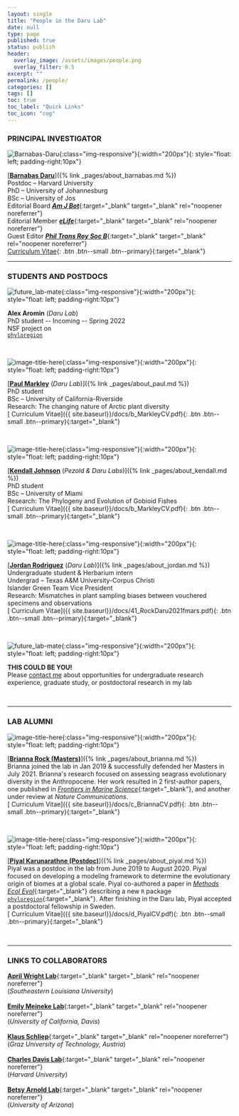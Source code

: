 ```yaml
---
layout: single
title: "People in the Daru Lab"
date: null
type: page
published: true
status: publish
header:
  overlay_image: /assets/images/people.png
  overlay_filter: 0.5
excerpt: ""
permalink: /people/
categories: []
tags: []
toc: true
toc_label: "Quick Links"
toc_icon: "cog"
---
```


### PRINCIPAL INVESTIGATOR

![Barnabas-Daru](/assets/images/barnabas.jpg){:class="img-responsive"}{:width="200px"}{: style="float: left; padding-right:10px"}

[**<span style="text-decoration: underline">Barnabas Daru</span>**]({% link _pages/about_barnabas.md %})  
Postdoc – Harvard University<br>
PhD – University of Johannesburg<br>
BSc – University of Jos<br>
Editorial Board [**_Am J Bot_**](https://bsapubs.onlinelibrary.wiley.com/hub/journal/15372197/homepage/editorialboard){:target="_blank" target="_blank" rel="noopener noreferrer"}<br>
Editorial Member [**_eLife_**](https://elifesciences.org/about/people/ecology){:target="_blank" target="_blank" rel="noopener noreferrer"}<br>
Guest Editor [**_Phil Trans Roy Soc B_**](http://rstb.royalsocietypublishing.org/content/374/1763){:target="_blank" target="_blank" rel="noopener noreferrer"}<br>
[<i class="fa fa-download" aria-hidden="true"></i> Curriculum Vitae](/docs/a_DaruCVAug2021.pdf){: .btn .btn--small .btn--primary}{:target="_blank"}

---
### STUDENTS AND POSTDOCS

![future_lab-mate](/assets/images/you.jpg){:class="img-responsive"}{:width="200px"}{: style="float: left; padding-right:10px"}

**Alex Aromin**  (*Daru Lab*)   
PhD student -- Incoming -- Spring 2022  
NSF project on <code> <a href="https://phyloregion.com" target="_blank">phyloregion</a></code> <br> 

<br clear="left"/>

![image-title-here](/assets/images/paul.jpg){:class="img-responsive"}{:width="200px"}{: style="float: left; padding-right:10px"}

[**<span style="text-decoration: underline">Paul Markley</span>** (*Daru Lab*)]({% link _pages/about_paul.md %})  
PhD student   
BSc – University of California-Riverside   
Research: The changing nature of Arctic plant diversity<br>
[<i class="fa fa-download" aria-hidden="true"></i> Curriculum Vitae]({{ site.baseurl}}/docs/b_MarkleyCV.pdf){: .btn .btn--small .btn--primary}{:target="_blank"}

<br clear="left"/>

![image-title-here](/assets/images/kendall.jpeg){:class="img-responsive"}{:width="200px"}{: style="float: left; padding-right:10px"}

[**<span style="text-decoration: underline">Kendall Johnson</span>** (*Pezold & Daru Labs*)]({% link _pages/about_kendall.md %})  
PhD student   
BSc – University of Miami   
Research: The Phylogeny and Evolution of Gobioid Fishes<br>
[<i class="fa fa-download" aria-hidden="true"></i> Curriculum Vitae]({{ site.baseurl}}/docs/b_MarkleyCV.pdf){: .btn .btn--small .btn--primary}{:target="_blank"}

<br clear="left"/>

![image-title-here](/assets/images/jordan.jpg){:class="img-responsive"}{:width="200px"}{: style="float: left; padding-right:10px"}

[**<span style="text-decoration: underline">Jordan Rodriguez</span>** (*Daru Lab*)]({% link _pages/about_jordan.md %})  
Undergraduate student & Herbarium intern<br>
Undergrad – Texas A&M University-Corpus Christi   
Islander Green Team Vice President   
Research: Mismatches in plant sampling biases between vouchered specimens and observations<br>
[<i class="fa fa-download" aria-hidden="true"></i> Curriculum Vitae]({{ site.baseurl}}/docs/41_RockDaru2021fmars.pdf){: .btn .btn--small .btn--primary}{:target="_blank"}

<br clear="left"/>

![future_lab-mate](/assets/images/you.jpg){:class="img-responsive"}{:width="200px"}{: style="float: left; padding-right:10px"}

**THIS COULD BE YOU!**   
Please <a target="_blank" rel="noopener noreferrer" href = "mailto: barnabas.daru@tamucc.edu">contact me</a> about opportunities for undergraduate research experience, graduate study, or postdoctoral research in my lab<br> 

<br clear="left"/>

---
### LAB ALUMNI

![image-title-here](/assets/images/brianna.jpg){:class="img-responsive"}{:width="200px"}{: style="float: left; padding-right:10px"}

[**<span style="text-decoration: underline">Brianna Rock (Masters)</span>**]({% link _pages/about_brianna.md %})  
Brianna joined the lab in Jan 2019 & successfully defended her Masters in July 2021. Brianna's research focused on assessing seagrass evolutionary diversity in the Anthropocene. Her work resulted in 2 first-author papers, one published in [*Frontiers in Marine Science*](https://doi.org/10.3389/fmars.2021.608867){:target="_blank"}, and another under review at *Nature Communications*.<br>
[<i class="fa fa-download" aria-hidden="true"></i> Curriculum Vitae]({{ site.baseurl}}/docs/c_BriannaCV.pdf){: .btn .btn--small .btn--primary}{:target="_blank"} 

<br clear="left"/>

![image-title-here](/assets/images/piyal.jpg){:class="img-responsive"}{:width="200px"}{: style="float: left; padding-right:10px"}

[**<span style="text-decoration: underline">Piyal Karunarathne (Postdoc)</span>**]({% link _pages/about_piyal.md %})  
Piyal was a postdoc in the lab from June 2019 to August 2020. Piyal focused on developing a modeling framework to determine the evolutionary origin of biomes at a global scale. Piyal co-authored a paper in [*Methods Ecol Evol*](https://doi.org/10.1111/2041-210X.13478){:target="_blank"} describing a new `R` package [`phyloregion`](https://phyloregion.com/){:target="_blank"}. After finishing in the Daru lab, Piyal accepted a postdoctoral fellowship in Sweden.<br>
[<i class="fa fa-download" aria-hidden="true"></i> Curriculum Vitae]({{ site.baseurl}}/docs/d_PiyalCV.pdf){: .btn .btn--small .btn--primary}{:target="_blank"}

<br clear="left"/>

---
### LINKS TO COLLABORATORS

[**April Wright Lab**](https://paleantology.com/){:target="_blank" target="_blank" rel="noopener noreferrer"}<br>
(_Southeastern Louisiana University_)<br>
<br>
[**Emily Meineke Lab**](https://emilykmeineke.com/){:target="_blank" target="_blank" rel="noopener noreferrer"}<br>
(_University of California, Davis_)<br>
<br>
[**Klaus Schliep**](https://kschliep.netlify.app/){:target="_blank" target="_blank" rel="noopener noreferrer"}<br>
(_Graz University of Technology, Austria_)<br>
<br>
[**Charles Davis Lab**](https://davislab.oeb.harvard.edu/){:target="_blank" target="_blank" rel="noopener noreferrer"}<br>
(_Harvard University_)<br>
<br>
[**Betsy Arnold Lab**](http://www.arnoldlab.net/){:target="_blank" target="_blank" rel="noopener noreferrer"}<br>
(_University of Arizona_)<br>
